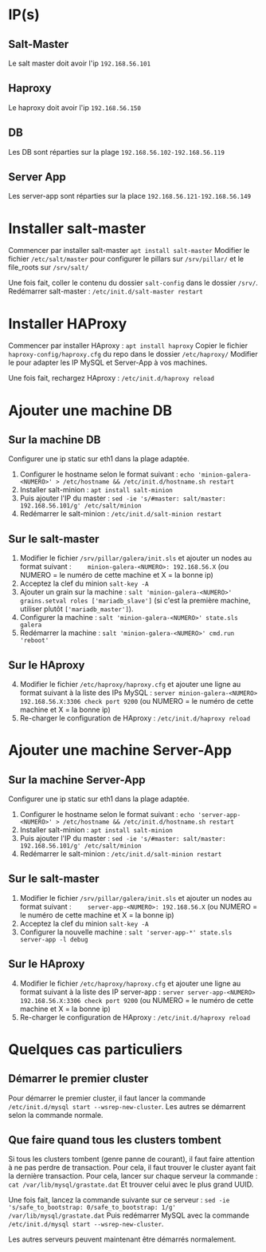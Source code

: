 IP(s)
===

Salt-Master
------
Le salt master doit avoir l'ip ```192.168.56.101```

Haproxy
------
Le haproxy doit avoir l'ip ```192.168.56.150```

DB
------
Les DB sont réparties sur la plage ```192.168.56.102-192.168.56.119```

Server App
----------

Les server-app sont réparties sur la place ```192.168.56.121-192.168.56.149```


Installer salt-master
===
Commencer par installer salt-master
```apt install salt-master```
Modifier le fichier ```/etc/salt/master``` pour configurer le pillars sur ```/srv/pillar/``` et le file_roots sur ```/srv/salt/```

Une fois fait, coller le contenu du dossier ```salt-config``` dans le dossier ```/srv/```.
Redémarrer salt-master : ```/etc/init.d/salt-master restart```

Installer HAProxy
===
Commencer par installer HAproxy : ```apt install haproxy```
Copier le fichier ```haproxy-config/haproxy.cfg``` du repo dans le dossier ```/etc/haproxy/```
Modifier le pour adapter les IP MySQL et Server-App à vos machines.

Une fois fait, rechargez HAproxy : ```/etc/init.d/haproxy reload```

Ajouter une machine DB
===

Sur la machine DB
------
Configurer une ip static sur eth1 dans la plage adaptée.

 1. Configurer le hostname selon le format suivant : ```echo 'minion-galera-<NUMERO>' > /etc/hostname && /etc/init.d/hostname.sh restart```
 2. Installer salt-minion : ```apt install salt-minion```
 3. Puis ajouter l'IP du master : ```sed -ie 's/#master: salt/master: 192.168.56.101/g' /etc/salt/minion```
 4. Redémarrer le salt-minion : ```/etc/init.d/salt-minion restart```

Sur le salt-master
------
 1. Modifier le fichier ```/srv/pillar/galera/init.sls``` et ajouter un nodes au format suivant :
```    minion-galera-<NUMERO>: 192.168.56.X``` (ou NUMERO = le numéro de cette machine et X = la bonne ip)
 2. Acceptez la clef du minion ```salt-key -A```
 3. Ajouter un grain sur la machine : ```salt 'minion-galera-<NUMERO>' grains.setval roles ['mariadb_slave']``` (si c'est la première machine, utiliser plutôt ```['mariadb_master']```).
 4. Configurer la machine : ```salt 'minion-galera-<NUMERO>' state.sls galera```
 5. Redémarrer la machine : ```salt 'minion-galera-<NUMERO>' cmd.run 'reboot'```
 
Sur le HAproxy
------
 4. Modifier le fichier ```/etc/haproxy/haproxy.cfg``` et ajouter une ligne au format suivant à la liste des IPs MySQL :
```server minion-galera-<NUMERO> 192.168.56.X:3306 check port 9200``` (ou NUMERO = le numéro de cette machine et X = la bonne ip)
 5. Re-charger le configuration de HAproxy : ```/etc/init.d/haproxy reload```

Ajouter une machine Server-App
===
Sur la machine Server-App
------
Configurer une ip static sur eth1 dans la plage adaptée.

 1. Configurer le hostname selon le format suivant : ```echo 'server-app-<NUMERO>' > /etc/hostname && /etc/init.d/hostname.sh restart```
 2. Installer salt-minion : ```apt install salt-minion```
 3. Puis ajouter l'IP du master : ```sed -ie 's/#master: salt/master: 192.168.56.101/g' /etc/salt/minion```
 4. Redémarrer le salt-minion : ```/etc/init.d/salt-minion restart```

Sur le salt-master
------
 1. Modifier le fichier ```/srv/pillar/galera/init.sls``` et ajouter un nodes au format suivant :
```    server-app-<NUMERO>: 192.168.56.X``` (ou NUMERO = le numéro de cette machine et X = la bonne ip)
 2. Acceptez la clef du minion ```salt-key -A```
 3. Configurer la nouvelle machine : ```salt 'server-app-*' state.sls server-app -l debug```

Sur le HAproxy
------
 4. Modifier le fichier ```/etc/haproxy/haproxy.cfg``` et ajouter une ligne au format suivant à la liste des IP server-app :
```server server-app-<NUMERO> 192.168.56.X:3306 check port 9200``` (ou NUMERO = le numéro de cette machine et X = la bonne ip) 
 5. Re-charger le configuration de HAproxy : ```/etc/init.d/haproxy reload```

Quelques cas particuliers
===
Démarrer le premier cluster
------
Pour démarrer le premier cluster, il faut lancer la commande ```/etc/init.d/mysql start --wsrep-new-cluster```.
Les autres se démarrent selon la commande normale.

Que faire quand tous les clusters tombent
------
Si tous les clusters tombent (genre panne de courant), il faut faire attention à ne pas perdre de transaction. 
Pour cela, il faut trouver le cluster ayant fait la dernière transaction. Pour cela, lancer sur chaque serveur la commande :
```cat /var/lib/mysql/grastate.dat```
Et trouver celui avec le plus grand UUID.

Une fois fait, lancez la commande suivante sur ce serveur : ```sed -ie 's/safe_to_bootstrap: 0/safe_to_bootstrap: 1/g' /var/lib/mysql/grastate.dat```
Puis redémarrer MySQL avec la commande ```/etc/init.d/mysql start --wsrep-new-cluster```.

Les autres serveurs peuvent maintenant être démarrés normalement.

